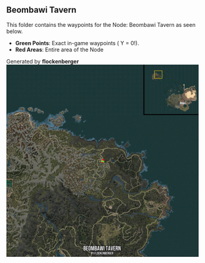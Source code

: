 ## Beombawi Tavern
This folder contains the waypoints for the Node: Beombawi Tavern as seen below.

- **Green Points**: Exact in-game waypoints ( Y = 0!).
- **Red Areas**: Entire area of the Node

Generated by **flockenberger**
![by_flockenberger](./Preview.webp)